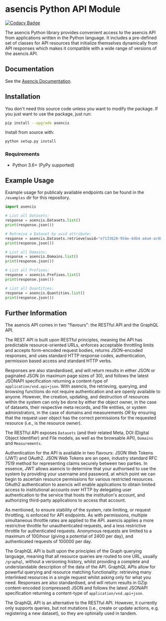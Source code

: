 # asencis Python API Module

[![Codacy Badge](https://api.codacy.com/project/badge/Grade/0cffb15bf0844a8aa4b7a9a62f05d89a)](https://app.codacy.com/gh/asencis/asencis-python?utm_source=github.com&utm_medium=referral&utm_content=asencis/asencis-python&utm_campaign=Badge_Grade)

The asencis Python library provides convenient access to the asencis API from applications written in the Python language. It includes a pre-defined set of classes for API resources that initialize themselves dynamically from API responses which makes it compatible with a wide range of versions of the asencis API.

## Documentation

See the [Asencis Documentation](https://asensis.com/documentation).

## Installation

You don't need this source code unless you want to modify the package. If you just
want to use the package, just run:

```sh
pip install --upgrade asencis
```

Install from source with:

```sh
python setup.py install
```

### Requirements

-   Python 3.6+ (PyPy supported)

## Example Usage

Example usage for publicaly available endpoints can be found in the `/examples` dir for this repository.

```python
import asencis

# List all Datasets:
response = asencis.Datasets.list()
print(response.json())

# Retreive a Dataset by uuid attribute:
response = asencis.Datasets.retrieve(uuid="e7133620-954e-4db4-a4a4-ac98792fee9e")
print(response.json())

# List all Domains:
response = asencis.Domains.list()
print(response.json())

# List all Prefixes:
response = asencis.Prefixes.list()
print(response.json())

# List all Quantities:
response = asencis.Quantities.list()
print(response.json())
```

## Further Information

The asencis API comes in two "flavours": the RESTful API and the GraphQL API.

The REST API is built upon RESTful principles, meaning the API has predictable resource-oriented URLs, enforces acceptable throttling limits and accepts form-encoded request bodies, returns JSON-encoded responses, and uses standard HTTP response codes, authentication, permission based access and standard HTTP verbs.

Responses are also standardised, and will return results in either JSON or paginated JSON (in maximum page sizes of 30), and follows the latest JSONAPI specification returning a content-type of `application/vnd.api+json`. With asencis, the retrieving, querying, and browsing functions do not require authentication and are openly available to anyone. However, the creation, updating, and destruction of resources within the system can only be done by either the object owner, in the case of datasets, their respective meta records, and file entities, or system administrators, in the case of domains and measurements *OR* by ensuring that the request user object has the correct permissions for the requested resource (i.e., is the resource owner).

The RESTful API exposes `Datasets` (and their related Meta, DOI (Digital Object Identifier) and File models, as well as the browsable API), `Domains` and `Measurements`.

Authentication for the API is available in two flavours: JSON Web Tokens (JWT) and OAuth2. JSON Web Tokens are an open, industry standard RFC 7519 method for representing claims securely between two parties. In essence, JWT allows asencis to determine that your authorised to use the system by providing your username and password, at which point we can begin to ascertain resource permissions for various restricted resources. OAuth2 authentication to asencis will enable applications to obtain limited access to institutional accounts over HTTP by delegating user authentication to the service that hosts the institution's account, and authorizing third-party applications to access that account.

As mentioned, to ensure stability of the system, rate limiting, or request throttling, is enforced for API endpoints. As with permissions, multiple simultaneous throttle rates are applied to the API. asencis applies a more restrictive throttle for unauthenticated requests, and a less restrictive throttle for authenticated requests. Anonymous requests are limited to a maximum of 100/hour (giving a potential of 2400 per day), and authenticated requests of 100000 per day.

The GraphQL API is built upon the principles of the Graph querying language, meaning that all resource queries are routed to one URL, usually `/graphql`, without a versioning history, whilst providing a complete and understandable description of the data of the API. GraphQL APIs allow for powerful querying and resource matching functionality: retrieving many interlinked resources in a single request whilst asking only for what you need. Responses are also standardised, and will return results in GZip content-encoded (compressed) JSON and follows the latest JSONAPI specification returning a content-type of `application/vnd.api+json`.

The GraphQL API is an alternative to the RESTful API. However, it currently only supports queries, but not mutations (i.e., create or update actions, e.g. registering a new dataset), so they are optimally used in tandem.

